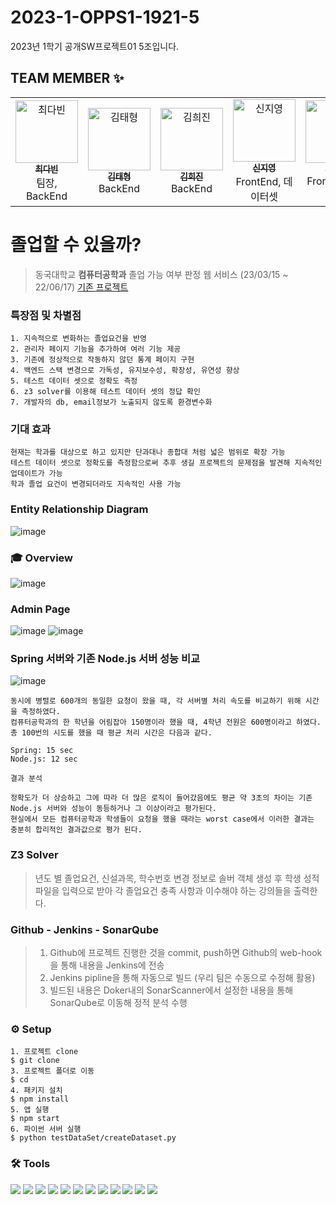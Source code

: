 # 2023-1-OPPS1-1921-5
2023년 1학기 공개SW프로젝트01 5조입니다.

## TEAM MEMBER ✨
<table>
  <tbody>
    <tr>
      <td align="center"  width="16.66%"><a href="https://github.com/dabeann"><img src="https://avatars.githubusercontent.com/u/127164905?v=4" width="100px;" alt="최다빈"/><br /><sub><b>최다빈</b></sub></a><br />팀장, BackEnd</td>
      <td align="center"  width="16.66%"><a href="https://github.com/pletain"><img src="https://avatars.githubusercontent.com/u/45763117?v=4" width="100px;" alt="김태형"/><br /><sub><b>김태형</b></sub></a><br />BackEnd</td>
      <td align="center"  width="16.66%"><a href="https://github.com/heejjinkim"><img src="https://avatars.githubusercontent.com/u/108065505?v=4" width="100px;" alt="김희진"/><br /><sub><b>김희진</b></sub></a><br />BackEnd</td>
      <td align="center"  width="16.66%"><a href="https://github.com/Sj0-0i"><img src="https://avatars.githubusercontent.com/u/80145172?v=4" width="100px;" alt="신지영"/><br /><sub><b>신지영</b></sub></a><br />FrontEnd, 데이터셋</td>
      <td align="center"  width="16.66%"><a href="https://github.com/eeheueklf"><img src="https://avatars.githubusercontent.com/u/92643238?v=4" width="100px;" alt="하유경"/><br /><sub><b>하유경</b></sub></a><br />FrontEnd, z3솔버</td>
      <td align="center"  width="16.66%"><a href="https://github.com/junnyange"><img src="https://avatars.githubusercontent.com/u/103040750?v=4" width="100px;" alt="허준상"/><br /><sub><b>허준상</b></sub></a><br />FrontEnd,z3솔버</td>
  </tbody>
</table>

# 졸업할 수 있을까?
> 동국대학교 **컴퓨터공학과** 졸업 가능 여부 판정 웹 서비스 (23/03/15 ~ 22/06/17)
[기존 프로젝트](https://github.com/CSID-DGU/2022-2-OSSP1-MooMinn-4/blob/main/README.md)

### 특장점 및 차별점
```
1. 지속적으로 변화하는 졸업요건을 반영
2. 관리자 페이지 기능을 추가하여 여러 기능 제공
3. 기존에 정상적으로 작동하지 않던 통계 페이지 구현
4. 백엔드 스택 변경으로 가독성, 유지보수성, 확장성, 유연성 향상
5. 테스트 데이터 셋으로 정확도 측정
6. z3 solver를 이용해 테스트 데이터 셋의 정답 확인
7. 개발자의 db, email정보가 노출되지 않도록 환경변수화
```

### 기대 효과
```
현재는 학과를 대상으로 하고 있지만 단과대나 종합대 처럼 넓은 범위로 확장 가능
테스트 데이터 셋으로 정확도를 측정함으로써 추후 생길 프로젝트의 문제점을 발견해 지속적인 업데이트가 가능
학과 졸업 요건이 변경되더라도 지속적인 사용 가능
```

### Entity Relationship Diagram
![image](https://github.com/CSID-DGU/2023-1-OSSP1-1921-5/assets/127164905/0800c2c9-c30b-48a1-8cc5-63aece31d145)

### 🎓 Overview
![image](https://github.com/CSID-DGU/2023-1-OSSP1-1921-5/assets/127164905/8113c84a-be39-4518-8a2f-13733898568d)
### Admin Page
![image](https://github.com/CSID-DGU/2023-1-OSSP1-1921-5/assets/127164905/901d394e-061c-4fec-9ef9-fd7a43d0b9db)
![image](https://github.com/CSID-DGU/2023-1-OSSP1-1921-5/assets/127164905/d634294e-b671-42c3-ab0b-bec5ff1280c6)

### Spring 서버와 기존 Node.js 서버 성능 비교
![image](https://github.com/CSID-DGU/2023-1-OSSP1-1921-5/assets/127164905/1b04e5f4-1700-41ea-bafb-02ccfbc1cb06)
```
동시에 병렬로 600개의 동일한 요청이 왔을 때, 각 서버별 처리 속도를 비교하기 위해 시간을 측정하였다.
컴퓨터공학과의 한 학년을 어림잡아 150명이라 했을 때, 4학년 전원은 600명이라고 하였다.
총 100번의 시도를 했을 때 평균 처리 시간은 다음과 같다.

Spring: 15 sec
Node.js: 12 sec

결과 분석

정확도가 더 상승하고 그에 따라 더 많은 로직이 들어갔음에도 평균 약 3초의 차이는 기존 Node.js 서버와 성능이 동등하거나 그 이상이라고 평가된다.
현실에서 모든 컴퓨터공학과 학생들이 요청을 했을 때라는 worst case에서 이러한 결과는 충분히 합리적인 결과값으로 평가 된다.
```

### Z3 Solver
> 년도 별 졸업요건, 신설과목, 학수번호 변경 정보로 솔버 객체 생성 후 학생 성적 파일을 입력으로 받아 각 졸업요건 충족 사항과 이수해야 하는 강의들을 출력한다.

### Github - Jenkins - SonarQube
> 1. Github에 프로젝트 진행한 것을 commit, push하면 Github의 web-hook을 통해 내용을 Jenkins에 전송
> 2. Jenkins pipline을 통해 자동으로 빌드 (우리 팀은 수동으로 수정해 활용)
> 3. 빌드된 내용은 Doker내의 SonarScanner에서 설정한 내용을 통해 SonarQube로 이동해 정적 분석 수행

### ⚙️ Setup
```
1. 프로젝트 clone
$ git clone 
3. 프로젝트 폴더로 이동
$ cd 
4. 패키지 설치
$ npm install
5. 앱 실행
$ npm start
6. 파이썬 서버 실행
$ python testDataSet/createDataset.py
```
### 🛠️ Tools
<span><img src="https://img.shields.io/badge/GitHub-181717?style=flat-square&logo=github&logoColor=white"/></span>
<span><img src="https://img.shields.io/badge/VisualStudioCode-007ACC?style=flat-square&logo=VisualStudioCode&logoColor=white"/></span>
<span><img src="https://img.shields.io/badge/React-61DAFB?style=flat-square&logo=react&logoColor=black"/></span>
<span><img src="https://img.shields.io/badge/CSS3-1572B6?style=flat-square&logo=CSS3&logoColor=white"/></span>
<span><img src="https://img.shields.io/badge/JavaScript-F7DF1E?style=flat-square&logo=JavaScript&logoColor=black"/></span>
<span><img src="https://img.shields.io/badge/MySQL-4479A1?style=flat-square&logo=MySQL&logoColor=white"/></span>
<span><img src="https://img.shields.io/badge/Spring-6DB33F?style=flat-square&logo=Spring&logoColor=white"/></span>
<span><img src="https://img.shields.io/badge/IntelliJ_IDEA-000000?style=flat-square&logo=intellij-idea&logoColor=white"/></span>
<span><img src="https://img.shields.io/badge/Python-3776AB?style=flat-square&logo=Python&logoColor=white"/></span>
<span><img src="https://img.shields.io/badge/Docker-2496ED?style=flat-square&logo=Docker&logoColor=white"/></span>
<span><img src="https://img.shields.io/badge/Jenkins-D24939?style=flat-square&logo=Jenkins&logoColor=white"/></span>
<span><img src="https://img.shields.io/badge/SonarQube-4E9BCD?style=flat-square&logo=sonarqube&logoColor=white"/></span>


<!-- <span><img src="https://img.shields.io/badge/AWS-FF9900?style=flat-square&logo=AmazonAWS&logoColor=232F3E"/></span> -->
